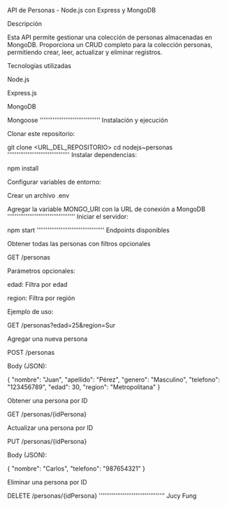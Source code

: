API de Personas - Node.js con Express y MongoDB

Descripción

Esta API permite gestionar una colección de personas almacenadas en MongoDB. Proporciona un CRUD completo para la colección personas, permitiendo crear, leer, actualizar y eliminar registros.

Tecnologías utilizadas

Node.js

Express.js

MongoDB

Mongoose
'''''''''''''''''''''''''''''''''
Instalación y ejecución

Clonar este repositorio:

git clone <URL_DEL_REPOSITORIO>
cd nodejs~personas
''''''''''''''''''''''''''''''''''
Instalar dependencias:

npm install

Configurar variables de entorno:

Crear un archivo .env

Agregar la variable MONGO_URI con la URL de conexión a MongoDB
'''''''''''''''''''''''''''''''''''''
Iniciar el servidor:

npm start
'''''''''''''''''''''''''''''''''''''
Endpoints disponibles

Obtener todas las personas con filtros opcionales

GET /personas

Parámetros opcionales:

edad: Filtra por edad

region: Filtra por región

Ejemplo de uso:

GET /personas?edad=25&region=Sur

Agregar una nueva persona

POST /personas

Body (JSON):

{
  "nombre": "Juan",
  "apellido": "Pérez",
  "genero": "Masculino",
  "telefono": "123456789",
  "edad": 30,
  "region": "Metropolitana"
}

Obtener una persona por ID

GET /personas/{idPersona}

Actualizar una persona por ID

PUT /personas/{idPersona}

Body (JSON):

{
  "nombre": "Carlos",
  "telefono": "987654321"
}

Eliminar una persona por ID

DELETE /personas/{idPersona}
''''''''''''''''''''''''''''''''''''
Jucy Fung
